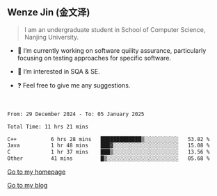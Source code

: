 ## Wenze Jin (金文泽)

> I am an undergraduate student in School of Computer Science, Nanjing University.

- 🔭 I’m currently working on software quility assurance, particularly focusing on testing approaches for specific software.
  
- 🌱 I’m interested in SQA & SE.
  
- ❓ Feel free to give me any suggestions.  

<br>  

<!--START_SECTION:waka-->

```txt
From: 29 December 2024 - To: 05 January 2025

Total Time: 11 hrs 21 mins

C++           6 hrs 28 mins   █████████████▒░░░░░░░░░░░   53.82 %
Java          1 hr 48 mins    ███▓░░░░░░░░░░░░░░░░░░░░░   15.08 %
C             1 hr 37 mins    ███▒░░░░░░░░░░░░░░░░░░░░░   13.56 %
Other         41 mins         █▒░░░░░░░░░░░░░░░░░░░░░░░   05.68 %
```

<!--END_SECTION:waka-->

[Go to my homepage](https://wenzejin.github.io)

[Go to my blog](https://wenzejin.notion.site/Wenze-Jin-s-Blog-1635e9fa7b6d80b3adcedfacc74aa717?pvs=4)
